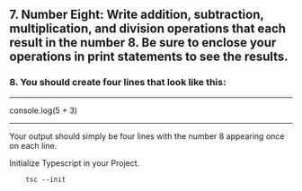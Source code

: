 ## 7. Number Eight: Write addition, subtraction, multiplication, and division operations that each result in the number 8. Be sure to enclose your operations in print statements to see the results. 

### 8. You should create four lines that look like this:

_____________________________________________

console.log(5 + 3)

_____________________________________________

Your output should simply be four lines with the number 8 appearing once on each line.

Initialize Typescript in your Project.

        tsc --init

